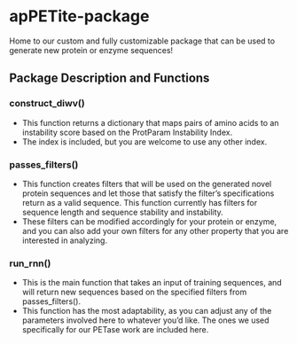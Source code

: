 # apPETite-package
Home to our custom and fully customizable package that can be used to generate new protein or enzyme sequences!

## Package Description and Functions

### construct_diwv()
- This function returns a dictionary that maps pairs of amino acids to an instability score based on the ProtParam Instability Index. 
- The index is included, but you are welcome to use any other index.

### passes_filters()
- This function creates filters that will be used on the generated novel protein sequences and let those that satisfy the filter’s specifications return as a valid sequence. This function currently has filters for sequence length and sequence stability and instability.
- These filters can be modified accordingly for your protein or enzyme, and you can also add your own filters for any other property that you are interested in analyzing.

### run_rnn()
- This is the main function that takes an input of training sequences, and will return new sequences based on the specified filters from passes_filters(). 
- This function has the most adaptability, as you can adjust any of the parameters involved here to whatever you’d like. The ones we used specifically for our PETase work are included here.


